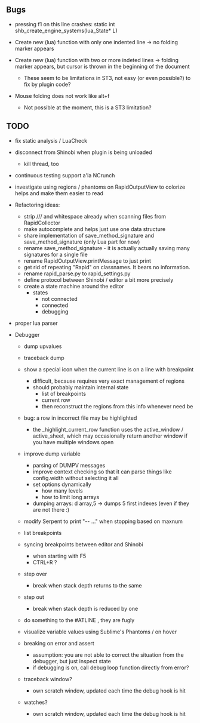 Bugs
----

- pressing f1 on this line crashes:
	static int shb_create_engine_systems(lua_State* L)

- Create new (lua) function with only one indented line -> no folding marker appears

- Create new (lua) function with two or more indeted lines -> folding marker appears, but cursor is thrown in the beginning of the document
	- These seem to be limitations in ST3, not easy (or even possible?) to fix by plugin code?

- Mouse folding does not work like alt+f 
	- Not possible at the moment, this is a ST3 limitation?

TODO
----

- fix static analysis / LuaCheck
- disconnect from Shinobi when plugin is being unloaded
    - kill thread, too
- continuous testing support a'la NCrunch
- investigate using regions / phantoms on RapidOutputView to colorize helps and make them easier to read
- Refactoring ideas:
	- strip /// and whitespace already when scanning files from RapidCollector
	- make autocomplete and helps just use one data structure
	- share implementation of save_method_signature and save_method_signature (only Lua part for now)
	- rename save_method_signature - it is actually actually saving many signatures for a single file
	- rename RapidOutputView.printMessage to just print
	- get rid of repeating "Rapid" on classnames. It bears no information.
	- rename rapid_parse.py to rapid_settings.py
	- define protocol between Shinobi / editor a bit more precisely
    - create a state machine around the editor
        - states
            - not connected
            - connected
            - debugging
- proper lua parser

- Debugger
    - dump upvalues
    - traceback dump
    - show a special icon when the current line is on a line with breakpoint
        - difficult, because requires very exact management of regions
        - should probably maintain internal state
            - list of breakpoints
            - current row
            - then reconstruct the regions from this info whenever need be

    - bug: a row in incorrect file may be highlighted
        - the _highlight_current_row function uses the active_window / active_sheet, which may occasionally return another window if you have multiple windows open
    - improve dump variable
        - parsing of DUMPV messages
        - improve context checking so that it can parse things like config.width without selecting it all
        - set options dynamically
            - how many levels
            - how to limit long arrays
        - dumping arrays: d array,5 -> dumps 5 first indexes (even if they are not there :)
    - modify Serpent to print "-- ..." when stopping based on maxnum
    - list breakpoints
    - syncing breakpoints between editor and Shinobi
        - when starting with F5
        - CTRL+R ?
    - step over
        - break when stack depth returns to the same
    - step out
        - break when stack depth is reduced by one
    - do something to the #ATLINE , they are fugly
    - visualize variable values using Sublime's Phantoms / on hover
    - breaking on error and assert
        - assumption: you are not able to correct the situation from the debugger, but just inspect state
        - if debugging is on, call debug loop function directly from error?
    - traceback window?
        - own scratch window, updated each time the debug hook is hit
    - watches?
        - own scratch window, updated each time the debug hook is hit